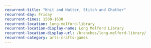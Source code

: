 ```yaml
---
recurrent-title: "Knit and Natter, Stitch and Chatter"
recurrent-day: Friday
recurrent-times: 1500-1630
recurrent-location: long-melford-library
recurrent-location-display-name: Long Melford Library
recurrent-location-display-url: /branches/long-melford-library/
recurrent-category: arts-crafts-games
---
```

